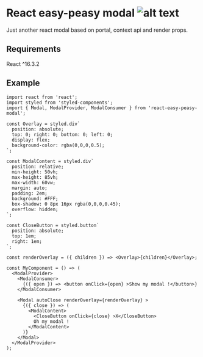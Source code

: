 # React easy-peasy modal ![alt text](https://img.shields.io/badge/state-not_tested-yellow.svg)

Just another react modal based on portal, context api and render props.


## Requirements
React ^16.3.2


## Example
```
import react from 'react';
import styled from 'styled-components';
import { Modal, ModalProvider, ModalConsumer } from 'react-easy-peasy-modal';

const Overlay = styled.div`
  position: absolute;
  top: 0; right: 0; bottom: 0; left: 0;
  display: flex;
  background-color: rgba(0,0,0,0.5);
`;

const ModalContent = styled.div`
  position: relative;
  min-height: 50vh;
  max-height: 85vh;
  max-width: 60vw;
  margin: auto;
  padding: 2em;
  background: #FFF;
  box-shadow: 0 8px 16px rgba(0,0,0,0.45);
  overflow: hidden;
`;

const CloseButton = styled.button`
  position: absolute;
  top: 1em;
  right: 1em;
`;

const renderOverlay = ({ children }) => <Overlay>{children}</Overlay>;

const MyComponent = () => (
  <ModalProvider>
    <ModalConsumer>
      {({ open }) => <button onClick={open} >Show my modal !</button>}
    </ModalConsumer>
    
    <Modal autoClose renderOverlay={renderOverlay} >
      {({ close }) => (
        <ModalContent>
          <CloseButton onClick={close} >X</CloseButton>
          Oh my modal !
        </ModalContent>
      )}
    </Modal>
  </ModalProvider>
);
```
